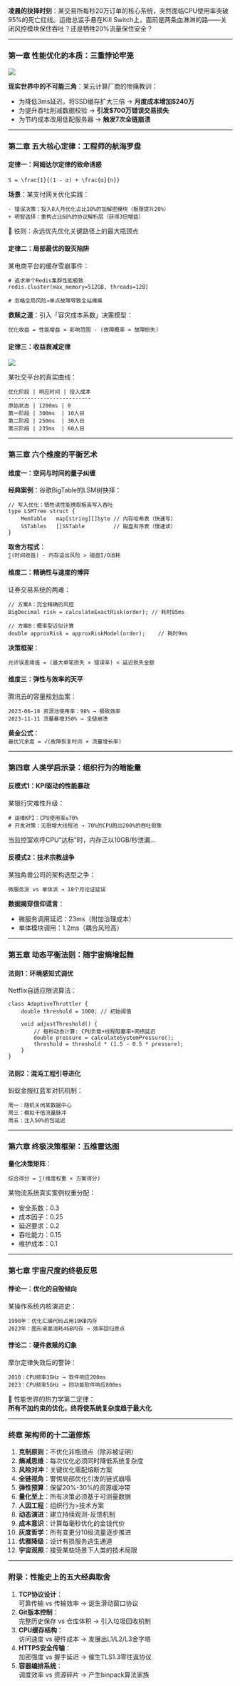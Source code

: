 ## 
**凌晨的抉择时刻**：某交易所每秒20万订单的核心系统，突然面临CPU使用率突破95%的死亡红线。运维总监手悬在Kill Switch上，面前是两条血淋淋的路——关闭风控模块保住吞吐？还是牺牲20%流量保住安全？

---

### 第一章 性能优化的本质：三重悖论牢笼
![](https://cdn.nlark.com/yuque/0/2025/png/538409/1749636040584-c98e8a99-09ea-4cf0-b8cc-a8e71e75dd7f.png)

**现实世界中的不可能三角**：某云计算厂商的惨痛教训：

+ 为降低3ms延迟，将SSD缓存扩大三倍 → **月度成本增加$240万**
+ 为提升吞吐削减数据校验 → **引发$700万错误交易损失**
+ 为节约成本改用低配服务器 → **触发7次全链崩溃**

---

### 第二章 五大核心定律：工程师的航海罗盘
#### 定律一：阿姆达尔定律的致命诱惑
```plain
S = \frac{1}{(1 - α) + \frac{α}{n}}
```

**场景**：某支付网关优化实践：

```plain
- 错误决策：投入8人月优化占比10%的加解密模块（极限提升20%）
+ 明智选择：重构占比60%的协议解析层（获得3倍增益）
```

📌 铁则：永远优先优化关键路径上的最大瓶颈点

#### 定律二：局部最优的毁灭陷阱
某电商平台的缓存雪崩事件：

```plain
# 追求单个Redis集群性能极致
redis.cluster(max_memory=512GB, threads=128) 

# 忽略全局风险→单点故障导致全站瘫痪
```

**救赎之道**：引入「容灾成本系数」决策模型：

```plain
优化收益 = 性能增益 × 影响范围 - (故障概率 × 故障损失)
```

#### 定律三：收益衰减定律
![](https://cdn.nlark.com/yuque/0/2025/png/538409/1749636059051-156875cf-b2ad-4f9b-b61e-eaff52fbfd11.png)

某社交平台的真实曲线：

```plain
优化阶段 | 响应时间 | 投入成本
--------------------------
原始状态 | 1200ms | 0
第一阶段 | 300ms  | 10人日
第二阶段 | 250ms  | 30人日
第三阶段 | 235ms  | 60人日
```

---

### 第三章 六个维度的平衡艺术
#### 维度一：空间与时间的量子纠缠
**经典案例**：谷歌BigTable的LSM树抉择：

```plain
// 写入优化：牺牲读性能换取极高写入吞吐
type LSMTree struct {
    MemTable   map[string][]byte // 内存哈希表（快速写）
    SSTables   []SSTable         // 磁盘有序表（慢速读）
}
```

**取舍方程式**：  
`∑(时间收益) - 内存溢出风险 > 磁盘I/O消耗 `

#### 维度二：精确性与速度的博弈
证券交易系统的两难：

```plain
// 方案A：完全精确的风控
BigDecimal risk = calculateExactRisk(order); // 耗时85ms

// 方案B：概率型近似计算
double approxRisk = approxRiskModel(order);    // 耗时9ms
```

**决策框架**：

```plain
允许误差阈值 = (最大单笔损失 × 错误率) < 延迟损失金额
```

#### 维度三：弹性与效率的天平
腾讯云的容量规划血案：

```plain
2023-06-18 资源池使用率：98% → 极致效率
2023-11-11 流量暴增350% → 全链崩溃
```

**黄金公式**：  
`最优冗余度 = √(故障恢复时间 × 流量增长率)`

---

### 第四章 人类学启示录：组织行为的暗能量
#### 反模式1：KPI驱动的性能暴政
某银行灾难性升级：

```plain
# 运维KPI：CPU使用率≤70%
# 开发对策：无限增大线程池 → 70%的CPU跑出200%的吞吐假象
```

当监控室欢呼CPU“达标”时，内存正以10GB/秒泄漏...

#### 反模式2：技术宗教战争
某独角兽公司的架构选型之争：

```plain
微服务派 vs 单体派 → 18个月论证延误
```

**数据揭穿信仰谎言**：

+ 微服务调用延迟：23ms（附加治理成本）
+ 单体模块调用：1.2ms（耦合风险高）

---

### 第五章 动态平衡法则：随宇宙熵增起舞
#### 法则1：环境感知式调优
Netflix自适应限流算法：

```plain
class AdaptiveThrottler {
    double threshold = 1000; // 初始阈值
    
    void adjustThreshold() {
        // 每秒动态计算: CPU负载+线程阻塞率+网络延迟
        double pressure = calculateSystemPressure();
        threshold = threshold * (1.5 - 0.5 * pressure);
    }
}
```

#### 法则2：混沌工程引导进化
蚂蚁金服红蓝军对抗机制：

```plain
周一：随机关闭某数据中心 
周三：模拟千倍流量脉冲
周五：注入50%的包延迟
```

---

### 第六章 终极决策框架：五维雷达图
**量化决策矩阵**：

```plain
综合得分 = ∑(维度权重 × 方案得分)
```

某物流系统真实案例权重分配：

+ 安全系数：0.3
+ 成本因子：0.25
+ 延迟要求：0.2
+ 吞吐能力：0.15
+ 维护成本：0.1

---

### 第七章 宇宙尺度的终极反思
#### 悖论一：优化的自毁倾向
某操作系统内核演进史：

```plain
1990年：优化汇编代码占用10KB内存
2023年：图形桌面消耗4GB内存 → 效率回归原点
```

#### 悖论二：硬件救赎的幻象
摩尔定律失效后的警钟：

```plain
2010：CPU频率3GHz → 软件响应200ms
2023：CPU频率5GHz → 同功能软件响应800ms
```

📌 性能世界的热力学第二定律：  
**所有不加约束的优化，终将使系统复杂度趋于最大化**

---

### 终章 架构师的十二道修炼
1. **克制原则**：不优化非瓶颈点（除非被证明）
2. **熵减思维**：每次优化必须同时降低系统复杂度
3. **风险对冲**：关键优化需配熔断方案
4. **全链视角**：警惕局部优化引发的链式崩塌
5. **弹性预算**：保留20%-30%的资源缓冲带
6. **量化至上**：所有决策必须基于可测量数据
7. **人因工程**：组织行为>技术方案
8. **动态演进**：建立持续观测-反馈机制
9. **成本意识**：计算每毫秒优化的金钱代价
10. **灰度哲学**：所有变更分10级流量逐步推进
11. **优雅降级**：设计有损服务逃生通道
12. **宇宙观照**：接受某些场景下人类的技术局限

---



### 附录：性能史上的五大经典取舍
1. **TCP协议设计**：  
可靠传输 vs 传输效率 → 诞生滑动窗口协议
2. **Git版本控制**：  
完整历史保存 vs 仓库体积 → 引入垃圾回收机制
3. **CPU缓存结构**：  
访问速度 vs 硬件成本 → 发展出L1/L2/L3金字塔
4. **HTTPS安全传输**：  
加密强度 vs 握手延迟 → 催生TLS1.3零往返协议
5. **容器编排系统**：  
调度效率 vs 资源碎片 → 产生binpack算法家族

